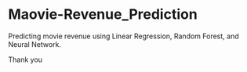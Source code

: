 # Maovie-Revenue_Prediction

Predicting movie revenue using Linear Regression, Random Forest, and Neural Network.


Thank you
